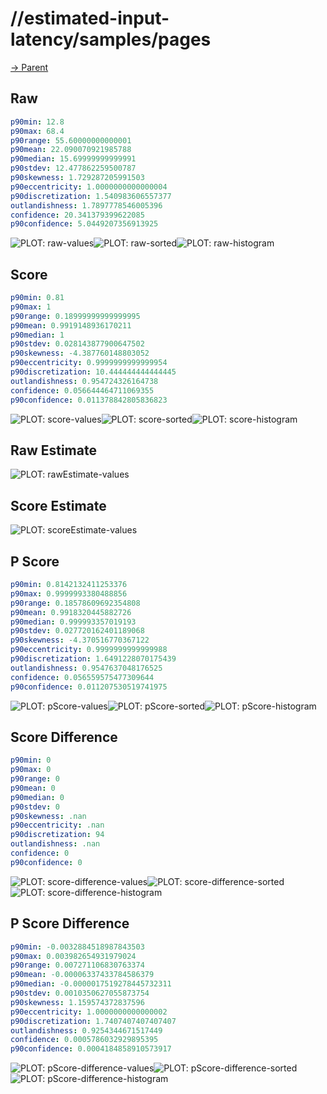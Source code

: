 
# //estimated-input-latency/samples/pages

[→ Parent](../..)


## Raw


```yaml
p90min: 12.8
p90max: 68.4
p90range: 55.60000000000001
p90mean: 22.090070921985788
p90median: 15.69999999999991
p90stdev: 12.477862259500787
p90skewness: 1.729287205991503
p90eccentricity: 1.0000000000000004
p90discretization: 1.540983606557377
outlandishness: 1.7897778546005396
confidence: 20.341379399622085
p90confidence: 5.0449207356913925

```

![PLOT: raw-values](./raw/values.svg)![PLOT: raw-sorted](./raw/sorted.svg)![PLOT: raw-histogram](./raw/histogram.svg)
## Score


```yaml
p90min: 0.81
p90max: 1
p90range: 0.18999999999999995
p90mean: 0.9919148936170211
p90median: 1
p90stdev: 0.028143877900647502
p90skewness: -4.387760148803052
p90eccentricity: 0.9999999999999954
p90discretization: 10.444444444444445
outlandishness: 0.954724326164738
confidence: 0.056644464711069355
p90confidence: 0.011378842805836823

```

![PLOT: score-values](./score/values.svg)![PLOT: score-sorted](./score/sorted.svg)![PLOT: score-histogram](./score/histogram.svg)
## Raw Estimate

![PLOT: rawEstimate-values](./rawEstimate/values.svg)
## Score Estimate

![PLOT: scoreEstimate-values](./scoreEstimate/values.svg)
## P Score


```yaml
p90min: 0.8142132411253376
p90max: 0.9999993380488856
p90range: 0.18578609692354808
p90mean: 0.9918320445882726
p90median: 0.999993357019193
p90stdev: 0.027720162401189068
p90skewness: -4.370516770367122
p90eccentricity: 0.9999999999999988
p90discretization: 1.6491228070175439
outlandishness: 0.9547637048176525
confidence: 0.056559575477309644
p90confidence: 0.011207530519741975

```

![PLOT: pScore-values](./pScore/values.svg)![PLOT: pScore-sorted](./pScore/sorted.svg)![PLOT: pScore-histogram](./pScore/histogram.svg)
## Score Difference


```yaml
p90min: 0
p90max: 0
p90range: 0
p90mean: 0
p90median: 0
p90stdev: 0
p90skewness: .nan
p90eccentricity: .nan
p90discretization: 94
outlandishness: .nan
confidence: 0
p90confidence: 0

```

![PLOT: score-difference-values](./score-difference/values.svg)![PLOT: score-difference-sorted](./score-difference/sorted.svg)![PLOT: score-difference-histogram](./score-difference/histogram.svg)
## P Score Difference


```yaml
p90min: -0.0032884518987843503
p90max: 0.003982654931979024
p90range: 0.007271106830763374
p90mean: -0.00006337433784586379
p90median: -0.0000017519278445732311
p90stdev: 0.0010350627055873754
p90skewness: 1.159574372837596
p90eccentricity: 1.0000000000000002
p90discretization: 1.7407407407407407
outlandishness: 0.9254344671517449
confidence: 0.0005786032929895395
p90confidence: 0.0004184858910573917

```

![PLOT: pScore-difference-values](./pScore-difference/values.svg)![PLOT: pScore-difference-sorted](./pScore-difference/sorted.svg)![PLOT: pScore-difference-histogram](./pScore-difference/histogram.svg)